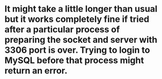 # It might take a little longer than usual but it works completely fine if tried after a particular process of preparing the socket and server with 3306 port is over. Trying to login to MySQL before that process might return an error.
